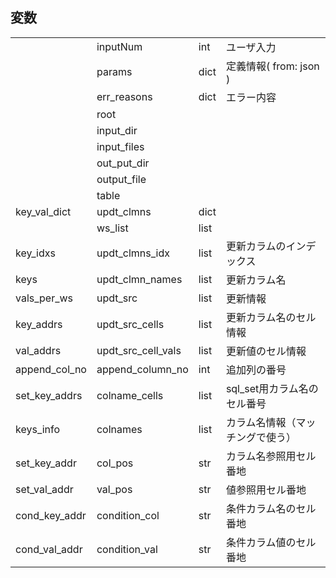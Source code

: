 ## 変数
|  |  |  |  |
| - | - | - | - |
|  | inputNum | int | ユーザ入力 |
|  | params | dict | 定義情報( from: json ) |
|  | err_reasons | dict | エラー内容 |
|  | root |  |  |
|  | input_dir |  |  |
|  | input_files |  |  |
|  | out_put_dir |  |  |
|  | output_file |  |  |
|  | table |  |  |
| key_val_dict | updt_clmns | dict |  |
|  | ws_list | list |  |
| key_idxs | updt_clmns_idx | list | 更新カラムのインデックス |
| keys | updt_clmn_names | list | 更新カラム名 |
| vals_per_ws | updt_src | list | 更新情報 |
| key_addrs | updt_src_cells | list | 更新カラム名のセル情報 |
| val_addrs | updt_src_cell_vals | list | 更新値のセル情報 |
| append_col_no | append_column_no | int | 追加列の番号 |
| set_key_addrs | colname_cells | list | sql_set用カラム名のセル番号 |
| keys_info | colnames | list | カラム名情報（マッチングで使う） |
| set_key_addr | col_pos | str | カラム名参照用セル番地 |
| set_val_addr | val_pos | str | 値参照用セル番地 |
| cond_key_addr | condition_col | str | 条件カラム名のセル番地 |
| cond_val_addr | condition_val | str | 条件カラム値のセル番地 |